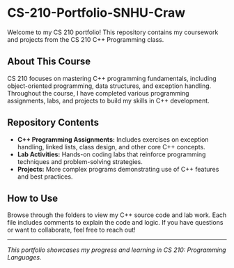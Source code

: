 # CS-210-Portfolio-SNHU-Craw

Welcome to my CS 210 portfolio! This repository contains my coursework and projects from the CS 210 C++ Programming class.

## About This Course
CS 210 focuses on mastering C++ programming fundamentals, including object-oriented programming, data structures, and exception handling. Throughout the course, I have completed various programming assignments, labs, and projects to build my skills in C++ development.

## Repository Contents
- **C++ Programming Assignments:** Includes exercises on exception handling, linked lists, class design, and other core C++ concepts.
- **Lab Activities:** Hands-on coding labs that reinforce programming techniques and problem-solving strategies.
- **Projects:** More complex programs demonstrating use of C++ features and best practices.

## How to Use
Browse through the folders to view my C++ source code and lab work. Each file includes comments to explain the code and logic. If you have questions or want to collaborate, feel free to reach out!

---

*This portfolio showcases my progress and learning in CS 210: Programming Languages.*

